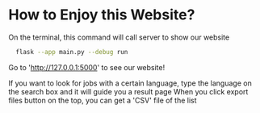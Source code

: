 # How to Enjoy this Website?
On the terminal, this command will call server to show our website
```bash
  flask --app main.py --debug run
```
Go to 'http://127.0.0.1:5000' to see our website!

If you want to look for jobs with a certain language, type the language on the search box and it will guide you a result page
When you click export files button on the top, you can get a 'CSV' file of the list

